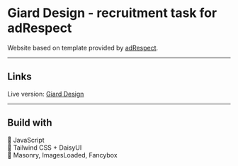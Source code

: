 # Giard Design - recruitment task for adRespect

Website based on template provided by [adRespect](https://adrespect.pl).

---

## Links

Live version: [Giard Design](https://anngladz.github.io/recruitment-task-adRespect/)

---

## Build with

:small_blue_diamond: JavaScript  
:small_blue_diamond: Tailwind CSS + DaisyUI  
:small_blue_diamond: Masonry, ImagesLoaded, Fancybox
